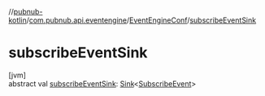 //[pubnub-kotlin](../../../index.md)/[com.pubnub.api.eventengine](../index.md)/[EventEngineConf](index.md)/[subscribeEventSink](subscribe-event-sink.md)

# subscribeEventSink

[jvm]\
abstract val [subscribeEventSink](subscribe-event-sink.md): [Sink](../-sink/index.md)&lt;[SubscribeEvent](../../com.pubnub.api.subscribe.eventengine.event/-subscribe-event/index.md)&gt;

